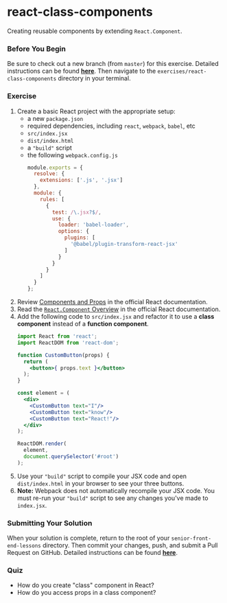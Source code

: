# react-class-components

Creating reusable components by extending `React.Component`.

### Before You Begin

Be sure to check out a new branch (from `master`) for this exercise. Detailed instructions can be found [**here**](../../guides/before-each-exercise.md). Then navigate to the `exercises/react-class-components` directory in your terminal.

### Exercise

1. Create a basic React project with the appropriate setup:
    - a new `package.json`
    - required dependencies, including `react`, `webpack`, `babel`, etc
    - `src/index.jsx`
    - `dist/index.html`
    - a `"build"` script
    - the following `webpack.config.js`
      ```js
      module.exports = {
        resolve: {
          extensions: ['.js', '.jsx']
        },
        module: {
          rules: [
            {
              test: /\.jsx?$/,
              use: {
                loader: 'babel-loader',
                options: {
                  plugins: [
                    '@babel/plugin-transform-react-jsx'
                  ]
                }
              }
            }
          ]
        }
      };
      ```
2. Review [Components and Props](https://reactjs.org/docs/components-and-props.html) in the official React documentation.
3. Read the [`React.Component` Overview](https://reactjs.org/docs/react-component.html#overview) in the official React documentation.
4. Add the following code to `src/index.jsx` and refactor it to use a **class component** instead of a **function component**.
    ```jsx
    import React from 'react';
    import ReactDOM from 'react-dom';

    function CustomButton(props) {
      return (
        <button>{ props.text }</button>
      );
    }

    const element = (
      <div>
        <CustomButton text="I"/>
        <CustomButton text="know"/>
        <CustomButton text="React!"/>
      </div>
    );

    ReactDOM.render(
      element,
      document.querySelector('#root')
    );
    ```
5. Use your `"build"` script to compile your JSX code and open `dist/index.html` in your browser to see your three buttons.
6. **Note:** Webpack does not automatically recompile your JSX code. You must re-run your `"build"` script to see any changes you've made to `index.jsx`.

### Submitting Your Solution

When your solution is complete, return to the root of your `senior-front-end-lessons` directory. Then commit your changes, push, and submit a Pull Request on GitHub. Detailed instructions can be found [**here**](../../guides/after-each-exercise.md).

### Quiz

- How do you create "class" component in React?
- How do you access props in a class component?
